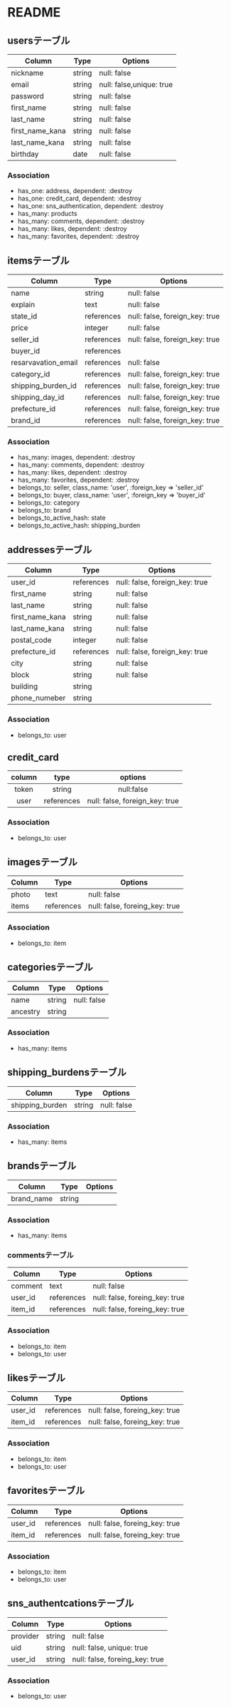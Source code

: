 # README

## usersテーブル

|Column|Type|Options|
|------|----|-------|
|nickname|string|null: false|
|email|string|null: false,unique: true|
|password|string|null: false|
|first_name|string|null: false|
|last_name|string|null: false|
|first_name_kana|string|null: false|
|last_name_kana|string|null: false|
|birthday|date|null: false|

### Association
- has_one: address, dependent: :destroy
- has_one: credit_card, dependent: :destroy
- has_one: sns_authentication, dependent: :destroy
- has_many: products
- has_many: comments, dependent: :destroy
- has_many: likes, dependent: :destroy
- has_many: favorites, dependent: :destroy




## itemsテーブル

|Column|Type|Options|
|------|----|-------|
|name|string|null: false|
|explain|text|null: false|
|state_id|references|null: false, foreign_key: true|
|price|integer|null: false|
|seller_id|references|null: false, foreign_key: true|
|buyer_id|references|
|resarvavation_email|references|null: false|
|category_id|references|null: false, foreign_key: true|
|shipping_burden_id|references|null: false, foreign_key: true|
|shipping_day_id|references|null: false, foreign_key: true|
|prefecture_id|references|null: false, foreign_key: true|
|brand_id|references|null: false, foreign_key: true|

### Association
- has_many: images, dependent: :destroy
- has_many: comments, dependent: :destroy
- has_many: likes, dependent: :destroy
- has_many: favorites, dependent: :destroy
- belongs_to: seller, class_name: 'user', :foreign_key => 'seller_id'
- belongs_to: buyer, class_name: 'user', :foreign_key => 'buyer_id'
- belongs_to: category
- belongs_to: brand
- belongs_to_active_hash: state
- belongs_to_active_hash: shipping_burden



## addressesテーブル
|Column|Type|Options|
|------|----|-------|
|user_id|references|null: false, foreign_key: true|
|first_name|string|null: false|
|last_name|string|null: false|
|first_name_kana|string|null: false|
|last_name_kana|string|null: false|
|postal_code|integer|null: false|
|prefecture_id|references|null: false, foreign_key: true|
|city|string|null: false|
|block|string|null: false|
|building|string|
|phone_numeber|string|

### Association
- belongs_to: user




## credit_card
|column|type|options|
|:-:|:-:|:-:|
|token|string|null:false
|user|references|null: false, foreign_key: true

### Association
- belongs_to: user



## imagesテーブル
|Column|Type|Options|
|------|----|-------|
|photo|text|null: false|
|items|references|null: false, foreing_key: true|

### Association
- belongs_to: item



## categoriesテーブル
|Column|Type|Options|
|------|----|-------|
|name|string|null: false|
|ancestry|string||

### Association
- has_many: items




## shipping_burdensテーブル
|Column|Type|Options|
|------|----|-------|
|shipping_burden|string|null: false|

### Association
- has_many: items



## brandsテーブル
|Column|Type|Options|
|------|----|-------|
|brand_name|string|

### Association
- has_many: items
 


### commentsテーブル
|Column|Type|Options|
|------|----|-------|
|comment|text|null: false|
|user_id|references|null: false, foreing_key: true|
|item_id|references|null: false, foreing_key: true|

### Association
- belongs_to: item
- belongs_to: user




## likesテーブル
|Column|Type|Options|
|------|----|-------|
|user_id|references|null: false, foreing_key: true|
|item_id|references|null: false, foreing_key: true|

### Association
- belongs_to: item
- belongs_to: user




## favoritesテーブル
|Column|Type|Options|
|------|----|-------|
|user_id|references|null: false, foreing_key: true|
|item_id|references|null: false, foreing_key: true|

### Association
- belongs_to: item
- belongs_to: user


## sns_authentcationsテーブル
|Column|Type|Options|
|------|----|-------|
|provider|string|null: false|
|uid|string|null: false, unique: true|
|user_id|string|null: false, foreing_key: true|

### Association
- belongs_to: user




